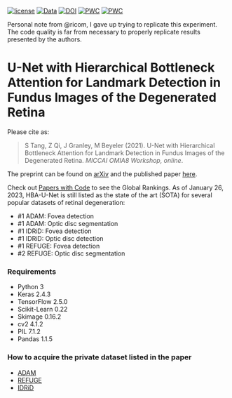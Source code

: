 [![license](https://img.shields.io/badge/License-BSD%203--Clause-blue.svg)](https://github.com/uwescience/pulse2percept/blob/master/LICENSE)
[![Data](https://img.shields.io/badge/data-osf.io-lightgrey.svg)](https://osf.io/s2udz/)
[![DOI](https://img.shields.io/badge/DOI-10.1145%2F3458709.3458982-orange)](https://doi.org/10.1007/978-3-030-87000-3_7)
[![PWC](https://img.shields.io/endpoint.svg?url=https://paperswithcode.com/badge/u-net-with-hierarchical-bottleneck-attention/fovea-detection-on-refuge)](https://paperswithcode.com/sota/fovea-detection-on-refuge?p=u-net-with-hierarchical-bottleneck-attention)
[![PWC](https://img.shields.io/endpoint.svg?url=https://paperswithcode.com/badge/u-net-with-hierarchical-bottleneck-attention/optic-disc-segmentation-on-adam)](https://paperswithcode.com/sota/optic-disc-segmentation-on-adam?p=u-net-with-hierarchical-bottleneck-attention)

Personal note from @ricom, I gave up trying to replicate this experiment. The code quality is far from necessary to properly replicate results presented by the authors.

# U-Net with Hierarchical Bottleneck Attention for Landmark Detection in Fundus Images of the Degenerated Retina

Please cite as:

> S Tang, Z Qi, J Granley, M Beyeler (2021). U-Net with Hierarchical Bottleneck Attention for Landmark Detection in Fundus Images of the Degenerated Retina. *MICCAI OMIA8 Workshop, online*.

The preprint can be found on [arXiv](https://arxiv.org/abs/2107.04721) and the published paper [here](https://doi.org/10.1007/978-3-030-87000-3_7).

Check out [Papers with Code](https://paperswithcode.com/paper/u-net-with-hierarchical-bottleneck-attention) to see the Global Rankings. As of January 26, 2023, HBA-U-Net is still listed as the state of the art (SOTA) for several popular datasets of retinal degeneration:

- #1 ADAM: Fovea detection
- #1 ADAM: Optic disc segmentation
- #1 IDRiD: Fovea detection
- #1 IDRiD: Optic disc detection
- #1 REFUGE: Fovea detection
- #2 REFUGE: Optic disc segmentation

### Requirements

- Python 3
- Keras 2.4.3
- TensorFlow 2.5.0
- Scikit-Learn 0.22
- Skimage 0.16.2
- cv2 4.1.2
- PIL 7.1.2
- Pandas 1.1.5

### How to acquire the private dataset listed in the paper

- [ADAM](https://amd.grand-challenge.org/)
- [REFUGE](https://refuge.grand-challenge.org/details/)
- [IDRiD](https://idrid.grand-challenge.org/)
